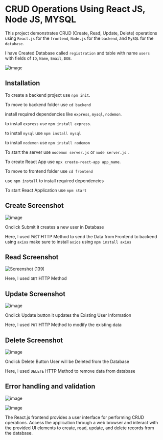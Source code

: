 
# CRUD Operations Using React JS, Node JS, MYSQL

This project demonstrates CRUD (Create, Read, Update, Delete) operations using `React.js` for the `frontend`, `Node.js` for the `backend`, and `MySQL` for the `database`.


I have Created Database called `registration` and 
table with name `users` with fields of `ID`, `Name`, `Email`, `DOB`.

![image](https://github.com/Sandeep-1405/INI8-Assignment/assets/107021866/ad2a3935-8ab5-4173-a5f4-c8f8568456bb)


## Installation

To create a backend project use `npm init`.

To move to backend folder
use `cd backend`

install required dependencies like `express`, `mysql`, `nodemon`.

to install `express` use `npm install express`.

to install `mysql` use `npm install mysql`

to install `nodemon` use `npm install nodemon`

To start the server use `nodemon server.js` 
            or
      `node server.js` .
      
To create React App use `npx create-react-app app_name`.

To move to frontend folder
use `cd frontend`

use `npm install` to install required dependencies

To start React Application use `npm start`

## Create Screenshot

![image](https://github.com/Sandeep-1405/INI8-Assignment/assets/107021866/189b25ed-0f2e-45b2-8774-7268aab7c013)

Onclick Submit it creates a new user in Database

Here, I used `POST` HTTP Method to send the Data from Frontend to backend using `axios` make sure to install `axios` using `npm install axios`

## Read Screenshot
![Screenshot (139)](https://github.com/Sandeep-1405/INI8-Assignment/assets/107021866/1173c437-4ba8-4cc2-a311-6e22c8254582)

Here, I used `GET` HTTP Method

## Update Screenshot

![image](https://github.com/Sandeep-1405/INI8-Assignment/assets/107021866/120287a7-1649-4275-a848-89cccfd6b47b)

Onclick Update button it updates the Existing User Information

Here, I used `PUT` HTTP Method to modify the existing data

## Delete Screenshot

![image](https://github.com/Sandeep-1405/INI8-Assignment/assets/107021866/95c4678f-ac17-4ebb-b03b-6fccd970ead8)

Onclick Delete Button User will be Deleted from the Database

Here, I used `DELETE` HTTP Method to remove data from database

## Error handling and validation

![image](https://github.com/Sandeep-1405/INI8-Assignment/assets/107021866/6823c98c-4967-45d9-9aa8-a21ca9a8d06b)

![image](https://github.com/Sandeep-1405/INI8-Assignment/assets/107021866/9dd347dc-8eda-4f17-ae3a-bb322c703ef7)

The React.js frontend provides a user interface for performing CRUD operations.
Access the application through a web browser and interact with the provided UI elements to create, read, update, and delete records from the database.



